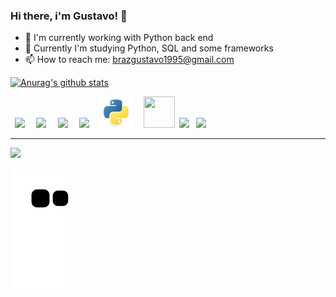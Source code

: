### Hi there, i'm Gustavo! 👋


- 🔭 I'm currently working with Python back end
- 🌱 Currently I'm studying Python, SQL and some frameworks
- 📫 How to reach me: brazgustavo1995@gmail.com

[![Anurag's github stats](https://github-readme-stats.vercel.app/api?username=brazgustavo&show_icons=true&theme=dracula)](https://github.com/anuraghazra/github-readme-stats)


<p align="left"><code> <img height="50" src="https://cdn.jsdelivr.net/gh/devicons/devicon/icons/html5/html5-plain.svg"> </code>
  <code> <img height="50" src="https://cdn.jsdelivr.net/gh/devicons/devicon/icons/css3/css3-plain.svg"> </code> 
  <code> <img height="50" src="https://cdn.jsdelivr.net/gh/devicons/devicon/icons/bootstrap/bootstrap-original-wordmark.svg"> </code>
  <code> <img height="50" src="https://cdn.jsdelivr.net/gh/devicons/devicon/icons/vscode/vscode-original-wordmark.svg"> </code>
  <code> <img height="50" src="https://raw.githubusercontent.com/devicons/devicon/master/icons/python/python-original.svg"> </code>
  <code> <img height="50" src="https://bioinfo.imd.ufrn.br/static_newsletter/transcricaoemdia_old/NovEvo_site.jpg" width="50" height="50" 
  <code> <img height="50" src="https://www.portalgsti.com.br/media/uploads/marcomascarenhas/javascript.png"></code>
  <code> <img height="50" src="https://usemobile.com.br/wp-content/uploads/2022/08/react-native-logo.png"></code>
</p>
<hr>

<a href="https://www.linkedin.com/in/gustavo-braz-b69041270/"><img src="https://img.shields.io/badge/-LinkedIn-%230077B5?style=for-the-badge&logo=linkedin&logoColor=white"/></a>


![Snake animation](https://github.com/rafaballerini/rafaballerini/blob/output/github-contribution-grid-snake.svg)

